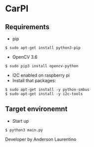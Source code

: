 # CarPI

## Requirements
* pip
```
$ sudo apt-get install python3-pip
```

* OpenCV 3.6
```
$ sudo pip3 install opencv-python
```

* I2C enabled on raspberry pi
* Install that packages:
```
$ sudo apt-get install -y python-smbus
$ sudo apt-get install -y i2c-tools
```

## Target environemnt

* Start up
```
$ python3 main.py
```

Developer by Anderson Laurentino